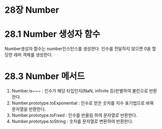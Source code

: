 # 28장 Number

# 28.1 Number 생성자 함수

Number생성자 함수는 number인스턴스를 생성한다. 인수를 전달하지 않으면 0을 할당한 래퍼 객체를 생성한다.

# 28.3 Number 메서드

1. Number.is~~~ : 인수가 해당 타입인지(NaN, infinite 등)판별하여 불린으로 반환한다.
2. Number.prototype.toExponential : 인수로 받은 숫자를 지수 표기법으로 바꿔 문자열을 반환한다.
3. Number.prototype.toFixed : 인수를 반올림 하여 문자열로 반환한다.
4. Number.prototype.toString : 숫자를 문자열로 변환하여 반환한다.
